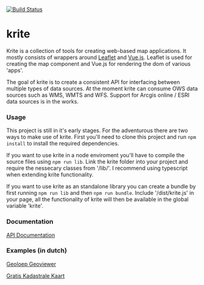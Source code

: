 [![Build Status](https://travis-ci.org/geoloep/krite.svg?branch=master)](https://travis-ci.org/geoloep/krite)

# krite
Krite is a collection of tools for creating web-based map applications. It mostly consists of wrappers around [Leaflet](https://github.com/Leaflet/Leaflet) and [Vue.js](https://github.com/vuejs/vue). Leaflet is used for creating the map component and Vue.js for rendering the dom of various 'apps'.

The goal of krite is to create a consistent API for interfacing between multiple types of data sources. At the moment krite can consume OWS data sources such as WMS, WMTS and WFS. Support for Arcgis online / ESRI data sources is in the works.

### Usage
This project is still in it's early stages. For the adventurous there are two ways to make use of krite. First you'll need to clone this project and run `npm install` to install the required dependencies.

If you want to use krite in a node enviroment you'll have to compile the source files using `npm run lib`. Link the krite folder into your project and require the nessecary classes from '/lib/'. I recommend using typescript when extending krite functionality.

If you want to use krite as an standalone library you can create a bundle by first running `npm run lib` and then `npm run bundle`. Include '/dist/krite.js' in your page, all the functionality of krite will then be available in the global variable 'krite'.

### Documentation
[API Documentation](https://geoloep.github.io/krite/index.html)

### Examples (in dutch)
[Geoloep Geoviewer](http://kaart.geoloep.nl/)

[Gratis Kadastrale Kaart](http://kadaster.geoloep.nl/)
